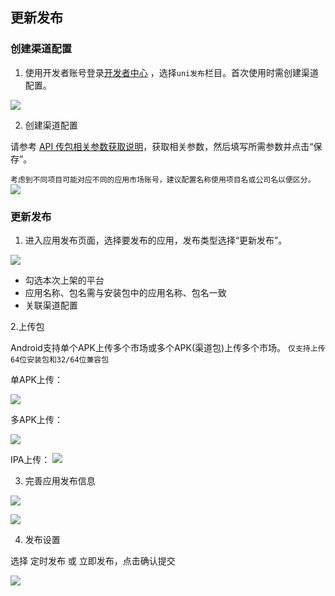 
## 更新发布

### 创建渠道配置
1. 使用开发者账号登录[开发者中心](https://dev.dcloud.net.cn/) ，选择`uni发布`栏目。首次使用时需创建渠道配置。

![](https://web-ext-storage.dcloud.net.cn/appstore/config.png)

2. 创建渠道配置

请参考 [API 传包相关参数获取说明](https://uniapp.dcloud.net.cn/tutorial/uni-publish/config.html)，获取相关参数，然后填写所需参数并点击“保存”。

`考虑到不同项目可能对应不同的应用市场账号，建议配置名称使用项目名或公司名以便区分。`
![](https://web-ext-storage.dcloud.net.cn/appstore/2025-09-23_154817_464.png)

### 更新发布

1. 进入应用发布页面，选择要发布的应用，发布类型选择“更新发布”。

![](https://web-ext-storage.dcloud.net.cn/appstore/SCR-20251007-pcas.png)

- 勾选本次上架的平台
- 应用名称、包名需与安装包中的应用名称、包名一致
- 关联渠道配置


2.上传包

Android支持单个APK上传多个市场或多个APK(渠道包)上传多个市场。
`仅支持上传64位安装包和32/64位兼容包`

单APK上传：

![](https://web-ext-storage.dcloud.net.cn/appstore/SCR-20251007-pctx.png)

多APK上传：

![](https://web-ext-storage.dcloud.net.cn/appstore/SCR-20251008-kaxo.png)

IPA上传：
![](https://web-ext-storage.dcloud.net.cn/appstore/SCR-20251008-kdjc.png)

3. 完善应用发布信息

![](https://web-ext-storage.dcloud.net.cn/appstore/SCR-20251007-pjaw.png)


![](https://web-ext-storage.dcloud.net.cn/appstore/SCR-20251007-pjch.png)


4. 发布设置

选择 定时发布 或 立即发布，点击确认提交

![](https://web-ext-storage.dcloud.net.cn/appstore/SCR-20251007-pdky.png)

